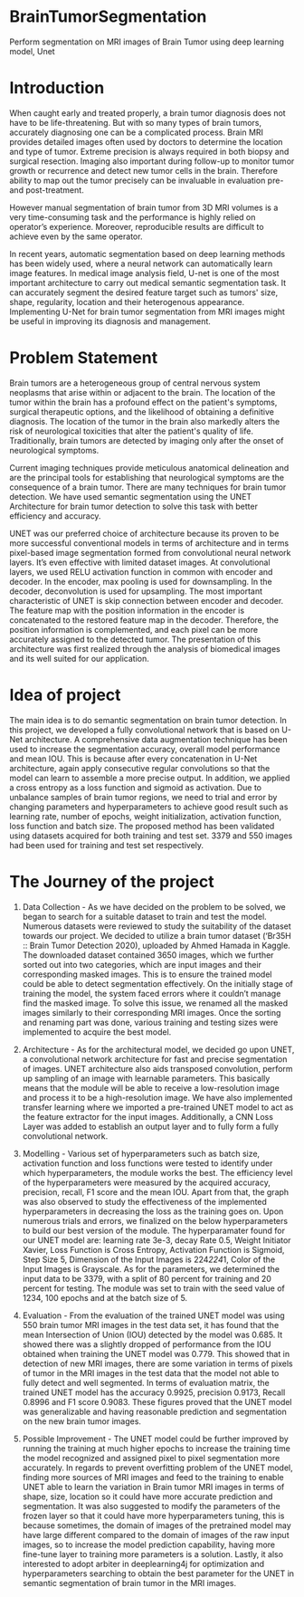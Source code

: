 # BrainTumorSegmentation
Perform segmentation on MRI images of Brain Tumor using deep learning model, Unet

# Introduction
When caught early and treated properly, a brain tumor diagnosis does not have to be life-threatening. But with so many types of brain tumors, accurately diagnosing one can be a complicated process. Brain MRI provides detailed images often used by doctors to determine the location and type of tumor. Extreme precision is always required in both biopsy and surgical resection. Imaging also important during follow-up to monitor tumor growth or recurrence and detect new tumor cells in the brain. Therefore ability to map out the tumor precisely can be invaluable in evaluation pre- and post-treatment. 

However manual segmentation of brain tumor from 3D MRI volumes is a very time-consuming task and the performance is highly relied on operator’s experience. Moreover, reproducible results are difficult to achieve even by the same operator.

In recent years, automatic segmentation based on deep learning methods has been widely used, where a neural network can automatically learn image features. In medical image analysis field, U-net is one of the most important architecture to carry out medical semantic segmentation task. It can accurately segment the desired feature target such as tumors' size, shape, regularity, location and their heterogenous appearance. Implementing U-Net for brain tumor segmentation from MRI images might be useful in improving its diagnosis and management.

# Problem Statement
Brain tumors are a heterogeneous group of central nervous system neoplasms that arise within or adjacent to the brain. The location of the tumor within the brain has a profound effect on the patient's symptoms, surgical therapeutic options, and the likelihood of obtaining a definitive diagnosis. The location of the tumor in the brain also markedly alters the risk of neurological toxicities that alter the patient's quality of life.  Traditionally, brain tumors are detected by imaging only after the onset of neurological symptoms.  

Current imaging techniques provide meticulous anatomical delineation and are the principal tools for establishing that neurological symptoms are the consequence of a brain tumor. There are many techniques for brain tumor detection. We have used semantic segmentation using the UNET Architecture for brain tumor detection to solve this task with better efficiency and accuracy.  

UNET was our preferred choice of architecture because its proven to be more successful conventional models in terms of architecture and in terms pixel-based image segmentation formed from convolutional neural network layers. It’s even effective with limited dataset images. At convolutional layers, we used RELU activation function in common with encoder and decoder. In the encoder, max pooling is used for downsampling. In the decoder, deconvolution is used for upsampling. The most important characteristic of UNET is skip connection between encoder and decoder. The feature map with the position information in the encoder is concatenated to the restored feature map in the decoder. Therefore, the position information is complemented, and each pixel can be more accurately assigned to the detected tumor. The presentation of this architecture was first realized through the analysis of biomedical images and its well suited for our application.

# Idea of project
The main idea is to do semantic segmentation on brain tumor detection. In this project, we developed a fully convolutional network that is based on U-Net architecture. A comprehensive data augmentation technique has been used to increase the segmentation accuracy, overall model performance and mean IOU. This is because after every concatenation in U-Net architecture, again apply consecutive regular convolutions so that the model can learn to assemble a more precise output. In addition, we applied a cross entropy as a loss function and sigmoid as activation. Due to unbalance samples of brain tumor regions, we need to trial and error by changing parameters and hyperparameters to achieve good result such as learning rate, number of epochs, weight initialization, activation function, loss function and batch size. The proposed method has been validated using datasets acquired for both training and test set. 3379 and 550 images had been used for training and test set respectively.

# The Journey of the project 
1)	Data Collection -
    As we have decided on the problem to be solved, we began to search for a suitable dataset to train and test the model. Numerous datasets were reviewed to study the suitability of the dataset towards our project. We decided to utilize a brain tumor dataset (‘Br35H :: Brain Tumor Detection 2020), uploaded by Ahmed Hamada in Kaggle. The downloaded dataset contained 3650 images, which we further sorted out into two categories, which are input images and their corresponding masked images. This is to ensure the trained model could be able to detect segmentation effectively. On the initially stage of training the model, the system faced errors where it couldn’t manage find the masked image. To solve this issue, we renamed all the masked images similarly to their corresponding MRI images. Once the sorting and renaming part was done, various training and testing sizes were implemented to acquire the best model.  
 
2)	Architecture -
    As for the architectural model, we decided go upon UNET, a convolutional network architecture for fast and precise segmentation of images. UNET architecture also aids transposed convolution, perform up sampling of an image with learnable parameters. This basically means that the module will be able to receive a low-resolution image and process it to be a high-resolution image. We have also implemented transfer learning where we imported a pre-trained UNET model to act as the feature extractor for the input images. Additionally, a CNN Loss Layer was added to establish an output layer and to fully form a fully convolutional network.  

 
3)	Modelling -
    Various set of hyperparameters such as batch size, activation function and loss functions were tested to identify under which hyperparameters, the module works the best. The efficiency level of the hyperparameters were measured by the acquired accuracy, precision, recall, F1 score and the mean IOU. Apart from that, the graph was also observed to study the effectiveness of the implemented hyperparameters in decreasing the loss as the training goes on. Upon numerous trials and errors, we finalized on the below hyperparameters to build our best version of the module. The hyperparamater found for our UNET model are: learning rate 3e-3, decay Rate 0.5, Weight Initiator Xavier, Loss Function is Cross Entropy, Activation Function is Sigmoid, Step Size 5, Dimension of the Input Images is 224*224*1, Color of the Input Images is Grayscale. As for the parameters, we determined the input data to be 3379, with a split of 80 percent for training and 20 percent for testing. The module was set to train with the seed value of 1234, 100 epochs and at the batch size of 5. 

4)	Evaluation -
    From the evaluation of the trained UNET model was using 550 brain tumor MRI images in the test data set, it has found that the mean Intersection of Union (IOU) detected by the model was 0.685. It showed there was a slightly dropped of performance from the IOU obtained when training the UNET model was 0.779. This showed that in detection of new MRI images, there are some variation in terms of pixels of tumor in the MRI images in the test data that the model not able to fully detect and well segmented. In terms of evaluation matrix, the trained UNET model has the accuracy 0.9925, precision 0.9173, Recall 0.8996 and F1 score 0.9083. These figures proved that the UNET model was generalizable and having reasonable prediction and segmentation on the new brain tumor images.  

5)	Possible Improvement -
    The UNET model could be further improved by running the training at much higher epochs to increase the training time the model recognized and assigned pixel to pixel segmentation more accurately. In regards to prevent overfitting problem of the UNET model, finding more sources of MRI images and feed to the training to enable UNET able to learn the variation in Brain tumor MRI images in terms of shape, size, location so it could have more accurate prediction and segmentation. It was also suggested to modify the parameters of the frozen layer so that it could have more hyperparameters tuning, this is because sometimes, the domain of images of the pretrained model may have large different compared to the domain of images of the raw input images, so to increase the model prediction capability, having more fine-tune layer to training more parameters is a solution. Lastly, it also interested to adopt arbiter in deeplearning4j for optimization and hyperparameters searching to obtain the best parameter for the UNET in semantic segmentation of brain tumor in the MRI images. 
